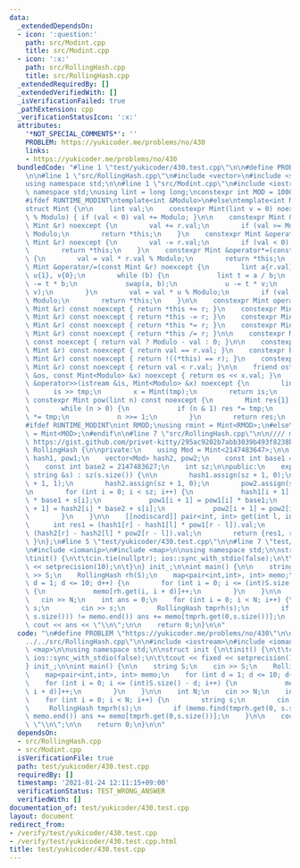 ```yaml
---
data:
  _extendedDependsOn:
  - icon: ':question:'
    path: src/Modint.cpp
    title: src/Modint.cpp
  - icon: ':x:'
    path: src/RollingHash.cpp
    title: src/RollingHash.cpp
  _extendedRequiredBy: []
  _extendedVerifiedWith: []
  _isVerificationFailed: true
  _pathExtension: cpp
  _verificationStatusIcon: ':x:'
  attributes:
    '*NOT_SPECIAL_COMMENTS*': ''
    PROBLEM: https://yukicoder.me/problems/no/430
    links:
    - https://yukicoder.me/problems/no/430
  bundledCode: "#line 1 \"test/yukicoder/430.test.cpp\"\n\n#define PROBLEM \"https://yukicoder.me/problems/no/430\"\
    \n\n#line 1 \"src/RollingHash.cpp\"\n#include <vector>\n#include <string>\n\n\
    using namespace std;\n\n#line 1 \"src/Modint.cpp\"\n#include <iostream>\n\nusing\
    \ namespace std;\nusing lint = long long;\nconstexpr int MOD = 1000000007;\n\n\
    #ifdef RUNTIME_MODINT\ntemplate<int &Modulo>\n#else\ntemplate<int Modulo>\n#endif\n\
    struct Mint {\n\n    lint val;\n    constexpr Mint(lint v = 0) noexcept: val(v\
    \ % Modulo) { if (val < 0) val += Modulo; }\n\n    constexpr Mint &operator+=(const\
    \ Mint &r) noexcept {\n        val += r.val;\n        if (val >= Modulo) val -=\
    \ Modulo;\n        return *this;\n    }\n    constexpr Mint &operator-=(const\
    \ Mint &r) noexcept {\n        val -= r.val;\n        if (val < 0) val += Modulo;\n\
    \        return *this;\n    }\n    constexpr Mint &operator*=(const Mint &r) noexcept\
    \ {\n        val = val * r.val % Modulo;\n        return *this;\n    }\n    constexpr\
    \ Mint &operator/=(const Mint &r) noexcept {\n        lint a{r.val}, b{Modulo},\
    \ u{1}, v{0};\n        while (b) {\n            lint t = a / b;\n            a\
    \ -= t * b;\n            swap(a, b);\n            u -= t * v;\n            swap(u,\
    \ v);\n        }\n        val = val * u % Modulo;\n        if (val < 0) val +=\
    \ Modulo;\n        return *this;\n    }\n\n    constexpr Mint operator+(const\
    \ Mint &r) const noexcept { return *this += r; }\n    constexpr Mint operator-(const\
    \ Mint &r) const noexcept { return *this -= r; }\n    constexpr Mint operator*(const\
    \ Mint &r) const noexcept { return *this *= r; }\n    constexpr Mint operator/(const\
    \ Mint &r) const noexcept { return *this /= r; }\n\n    constexpr Mint operator-()\
    \ const noexcept { return val ? Modulo - val : 0; }\n\n    constexpr bool operator==(const\
    \ Mint &r) const noexcept { return val == r.val; }\n    constexpr bool operator!=(const\
    \ Mint &r) const noexcept { return !((*this) == r); }\n    constexpr bool operator<(const\
    \ Mint &r) const noexcept { return val < r.val; }\n\n    friend ostream &operator<<(ostream\
    \ &os, const Mint<Modulo> &x) noexcept { return os << x.val; }\n    friend istream\
    \ &operator>>(istream &is, Mint<Modulo> &x) noexcept {\n        lint tmp;\n  \
    \      is >> tmp;\n        x = Mint(tmp);\n        return is;\n    }\n\n    [[nodiscard]]\
    \ constexpr Mint pow(lint n) const noexcept {\n        Mint res{1}, tmp{*this};\n\
    \        while (n > 0) {\n            if (n & 1) res *= tmp;\n            tmp\
    \ *= tmp;\n            n >>= 1;\n        }\n        return res;\n    }\n};\n\n\
    #ifdef RUNTIME_MODINT\nint RMOD;\nusing rmint = Mint<RMOD>;\n#else\nusing mint\
    \ = Mint<MOD>;\n#endif\n\n#line 7 \"src/RollingHash.cpp\"\n\n//// mod, base from\
    \ https://gist.github.com/privet-kitty/295ac9202b7abb3039b493f8238bf40f\nclass\
    \ RollingHash {\n\nprivate:\n    using Mod = Mint<2147483647>;\n\n    vector<Mod>\
    \ hash1, pow1;\n    vector<Mod> hash2, pow2;\n    const int base1 = 2147483634;\n\
    \    const int base2 = 2147483627;\n    int sz;\n\npublic:\n    explicit RollingHash(const\
    \ string &s) : sz(s.size()) {\n\n        hash1.assign(sz + 1, 0);\n        pow1.assign(sz\
    \ + 1, 1);\n        hash2.assign(sz + 1, 0);\n        pow2.assign(sz + 1, 1);\n\
    \n        for (int i = 0; i < sz; i++) {\n            hash1[i + 1] = hash1[i]\
    \ * base1 + s[i];\n            pow1[i + 1] = pow1[i] * base1;\n            hash2[i\
    \ + 1] = hash2[i] * base2 + s[i];\n            pow2[i + 1] = pow2[i] * base2;\n\
    \        }\n    }\n\n    [[nodiscard]] pair<int, int> get(int l, int r) {\n  \
    \      int res1 = (hash1[r] - hash1[l] * pow1[r - l]).val;\n        int res2 =\
    \ (hash2[r] - hash2[l] * pow2[r - l]).val;\n        return {res1, res2};\n   \
    \ }\n};\n#line 5 \"test/yukicoder/430.test.cpp\"\n\n#line 7 \"test/yukicoder/430.test.cpp\"\
    \n#include <iomanip>\n#include <map>\n\nusing namespace std;\n\nstruct init {\n\
    \tinit() {\n\t\tcin.tie(nullptr); ios::sync_with_stdio(false);\n\t\tcout << fixed\
    \ << setprecision(10);\n\t}\n} init_;\n\nint main() {\n\n    string S;\n    cin\
    \ >> S;\n    RollingHash rh(S);\n    map<pair<int,int>, int> memo;\n    for (int\
    \ d = 1; d <= 10; d++) {\n        for (int i = 0; i <= (int)S.size() - d; i++)\
    \ {\n            memo[rh.get(i, i + d)]++;\n        }\n    }\n\n    int N;\n \
    \   cin >> N;\n    int ans = 0;\n    for (int i = 0; i < N; i++) {\n        string\
    \ s;\n        cin >> s;\n        RollingHash tmprh(s);\n        if (memo.find(tmprh.get(0,\
    \ s.size())) != memo.end()) ans += memo[tmprh.get(0,s.size())];\n    }\n\n   \
    \ cout << ans << \"\\n\";\n\n    return 0;\n}\n\n"
  code: "\n#define PROBLEM \"https://yukicoder.me/problems/no/430\"\n\n#include \"\
    ../../src/RollingHash.cpp\"\n\n#include <iostream>\n#include <iomanip>\n#include\
    \ <map>\n\nusing namespace std;\n\nstruct init {\n\tinit() {\n\t\tcin.tie(nullptr);\
    \ ios::sync_with_stdio(false);\n\t\tcout << fixed << setprecision(10);\n\t}\n\
    } init_;\n\nint main() {\n\n    string S;\n    cin >> S;\n    RollingHash rh(S);\n\
    \    map<pair<int,int>, int> memo;\n    for (int d = 1; d <= 10; d++) {\n    \
    \    for (int i = 0; i <= (int)S.size() - d; i++) {\n            memo[rh.get(i,\
    \ i + d)]++;\n        }\n    }\n\n    int N;\n    cin >> N;\n    int ans = 0;\n\
    \    for (int i = 0; i < N; i++) {\n        string s;\n        cin >> s;\n   \
    \     RollingHash tmprh(s);\n        if (memo.find(tmprh.get(0, s.size())) !=\
    \ memo.end()) ans += memo[tmprh.get(0,s.size())];\n    }\n\n    cout << ans <<\
    \ \"\\n\";\n\n    return 0;\n}\n\n"
  dependsOn:
  - src/RollingHash.cpp
  - src/Modint.cpp
  isVerificationFile: true
  path: test/yukicoder/430.test.cpp
  requiredBy: []
  timestamp: '2021-01-24 12:11:15+09:00'
  verificationStatus: TEST_WRONG_ANSWER
  verifiedWith: []
documentation_of: test/yukicoder/430.test.cpp
layout: document
redirect_from:
- /verify/test/yukicoder/430.test.cpp
- /verify/test/yukicoder/430.test.cpp.html
title: test/yukicoder/430.test.cpp
---
```

